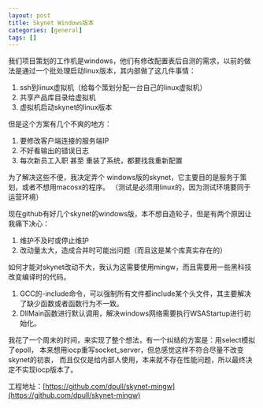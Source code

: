 ```yaml
---
layout: post
title: Skynet Windows版本
categories: [general]
tags: []
---
```


我们项目策划的工作机是windows，他们有修改配置表后自测的需求，以前的做法是通过一个批处理启动linux版本，其内部做了这几件事情：

1. ssh到linux虚拟机（给每个策划分配一台自己的linux虚拟机）
1. 共享产品库目录给虚拟机
1. 虚拟机启动skynet的linux版本

但是这个方案有几个不爽的地方：

1. 要修改客户端连接的服务端IP
1. 不好看输出的错误日志
1. 每次新员工入职 甚至 重装了系统，都要找我重新配置

为了解决这些不便，我决定弄个 windows版的skynet，它主要目的是服务于策划，或者不想用macosx的程序。
（测试是必须用linux的，因为测试环境要同于运营环境）

现在github有好几个skynet的windows版，本不想自造轮子，但是有两个原因让我痛下决心：

1. 维护不及时或停止维护
1. 改动量太大，造成合并时可能出问题（而且这是某个库真实存在的）

如何才能对skynet改动不大，我认为这需要使用mingw，而且需要用一些黑科技改变编译时的代码。

1. GCC的-include命令，可以强制所有文件都include某个头文件，其主要解决了缺少函数或者函数行为不一致。
1. DllMain函数进行默认调用，解决windows网络需要执行WSAStartup进行初始化。

我花了一个周末的时间，来实现了整个想法，有一个纠结的方案是：用select模拟了epoll，
本来想用iocp重写socket_server，但总感觉这样不符合尽量不改变skynet的初衷，
而且仅仅是给内部人使用，本来就不存在性能问题，所以最终决定不实现iocp版本了。

工程地址：[https://github.com/dpull/skynet-mingw](https://github.com/dpull/skynet-mingw) 
